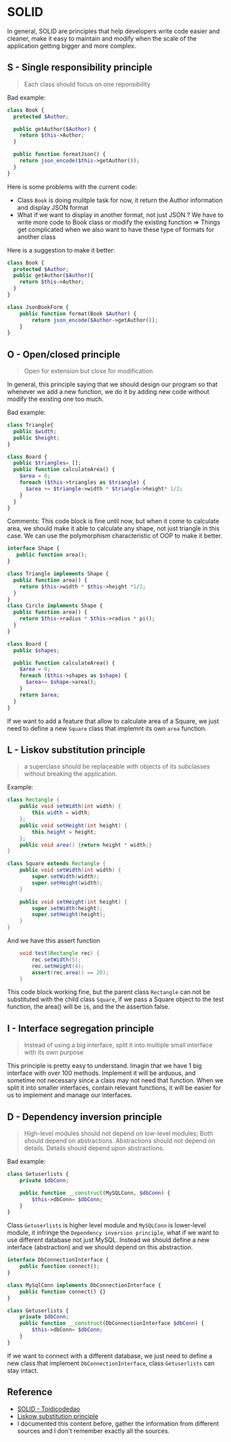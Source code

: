 # SOLID

In general, SOLID are principles that help developers write code easier and cleaner, make it easy to maintain and modify when the scale of the application getting bigger and more complex.

## S - Single responsibility principle

> Each class should focus on one reponsibility

Bad example:

```php
class Book {
  protected $Author;

  public getAuthor($Author) {
    return $this->Author;
  }

  public function formatJson() {
    return json_encode($this->getAuthor());
  }
}
```

Here is some problems with the current code:

- Class `Book` is doing mulitple task for now, it return the Author information and display JSON format
- What if we want to display in another format, not just JSON ? We have to write more code to Book class or modify the existing function => Things get complicated when we also want to have these type of formats for another class

Here is a suggestion to make it better:

```php
class Book {
  protected $Author;
  public getAuthor($Author){
    return $this->Author;
  }
}

class JsonBookForm {
    public function format(Book $Author) {
        return json_encode($Author->getAuthor());
    }
}
```

## O - Open/closed principle

> Open for extension but close for modification

In general, this principle saying that we should design our program so that whenever we add a new function, we do it by adding new code without modify the existing one too much.

Bad example:

```php
class Triangle{
  public $width;
  public $height;
}

class Board {
  public $triangles= [];
  public function calculateArea() {
    $area = 0;
    foreach ($this->triangles as $triangle) {
      $area += $triangle->width * $triangle->height* 1/2;
    }
  }
}
```

Comments: This code block is fine until now, but when it come to calculate area, we should make it able to calculate any shape, not just triangle in this case. We can use the polymorphism characteristic of OOP to make it better.

```php
interface Shape {
   public function area();
}

class Triangle implements Shape {
  public function area() {
    return $this->width * $this->height *1/2;
  }
}
class Circle implements Shape {
  public function area() {
    return $this->radius * $this->radius * pi();
  }
}

class Board {
  public $shapes;

  public function calculateArea() {
    $area = 0;
    foreach ($this->shapes as $shape) {
      $area+= $shape->area();
    }
    return $area;
  }
}
```

If we want to add a feature that allow to calculate area of a Square, we just need to define a new `Square` class that implemnt its own `area` function.

## L - Liskov substitution principle

> a superclass should be replaceable with objects of its subclasses without breaking the application.

Example:

```java
class Rectangle {
    public void setWidth(int width) {
        this.width = width;
    };
    public void setHeight(int height) {
        this.height = height;
    };
    public void area() {return height * width;}
}

class Square extends Rectangle {
    public void setWidth(int width) {
        super.setWidth(width);
        super.setHeight(width);
    }

    public void setHeight(int height) {
        super.setWidth(height);
        super.setHeight(height);
    }
}
```

And we have this assert function

```java
    void test(Rectangle rec) {
        rec.setWidth(5);
        rec.setHeight(4);
        assert(rec.area() == 20);
    }
```

This code block working fine, but the parent class `Rectangle` can not be substituted with the child class `Square`, if we pass a Square object to the test function, the area() will be `16`, and the the assertion false.

## I - Interface segregation principle

> Instead of using a big interface, split it into multiple small interface with its own purpose

This principle is pretty easy to understand. Imagin that we have 1 big interface with over 100 methods. Implement it will be arduous, and sometime not necessary since a class may not need that function. When we split it into smaller interfaces, contain relevant functions, it will be easier for us to implement and manage our interfaces.

## D - Dependency inversion principle

> High-level modules should not depend on low-level modules; 
> Both should depend on abstractions. 
> Abstractions should not depend on details. Details should depend upon abstractions.

Bad example:

```php
class Getuserlists {
    private $dbConn;

    public function __construct(MySQLConn, $dbConn) {
        $this->dbConn= $dbConn;
    }
}
```

Class `Getuserlists` is higher level module and `MySQLConn` is lower-level module, it infringe the `Dependency inversion principle`, what if we want to use different database not just MySQL. Instead we should define a new interface (abstraction) and we should depend on this abstraction.

```php
interface DbConnectionInterface {
    public function connect();
} 

class MySqlConn implements DbConnectionInterface {
    public function connect() {}
}

class Getuserlists {
    private $dbConn;
    public function __construct(DbConnectionInterface $dbConn) {
        $this->dbConn= $dbConn;
    }
}
```

If we want to connect with a different database, we just need to define a new class that implement `DbConnectionInterface`, class `Getuserlists` can stay intact.

## Reference

- [SOLID - Toidicodedao](https://toidicodedao.com/2015/03/24/solid-la-gi-ap-dung-cac-nguyen-ly-solid-de-tro-thanh-lap-trinh-vien-code-cung/)
- [Liskow substitution principle](https://blog.knoldus.com/what-is-liskov-substitution-principle-lsp-with-real-world-examples/#:~:text=Simply%20put%2C%20the%20Liskov%20Substitution,the%20objects%20of%20our%20superclass.)
- I documented this content before, gather the information from different sources and I don't remember exactly all the sources.